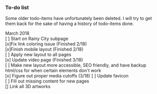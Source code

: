 ### To-do list
Some older todo-items have unfortunately been deleted. I will try to get them back for the sake of having a history of todo-items done.

March 2018  
[ ] Start on Rainy City subpage  
[x]Fix link coloring issue (Finished 2/18)  
[x]Finish mobile layout (Finished 2/18)  
[ ] Apply new layout to all pages  
[x] Update video page (Finished 3/18)  
[ ] Make new layout more accessible, SEO friendly, and have backup html/css for when certain elements don't work  
[x] Figure out proper media cutoffs  (3/18)
[ ] Update favicon  
[ ] Fill out missing content for new pages  
[] Link all 3D artworks
